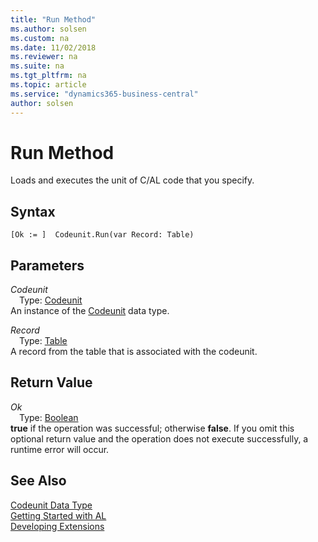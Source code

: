 ```yaml
---
title: "Run Method"
ms.author: solsen
ms.custom: na
ms.date: 11/02/2018
ms.reviewer: na
ms.suite: na
ms.tgt_pltfrm: na
ms.topic: article
ms.service: "dynamics365-business-central"
author: solsen
---
```

[//]: # (START>DO_NOT_EDIT)
[//]: # (IMPORTANT:Do not edit any of the content between here and the END>DO_NOT_EDIT.)
[//]: # (Any modifications should be made in the .xml files in the ModernDev repo.)
# Run Method
Loads and executes the unit of C/AL code that you specify.

## Syntax
```
[Ok := ]  Codeunit.Run(var Record: Table)
```
## Parameters
*Codeunit*  
&emsp;Type: [Codeunit](codeunit-data-type.md)  
An instance of the [Codeunit](codeunit-data-type.md) data type.  

*Record*  
&emsp;Type: [Table](../table/table-data-type.md)  
A record from the table that is associated with the codeunit.  


## Return Value
*Ok*  
&emsp;Type: [Boolean](../boolean/boolean-data-type.md)  
**true** if the operation was successful; otherwise **false**.  If you omit this optional return value and the operation does not execute successfully, a runtime error will occur.    


[//]: # (IMPORTANT: END>DO_NOT_EDIT)
## See Also
[Codeunit Data Type](codeunit-data-type.md)  
[Getting Started with AL](../../devenv-get-started.md)  
[Developing Extensions](../../devenv-dev-overview.md)